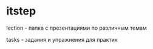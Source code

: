 # itstep
lection - папка с презентациями по различным темам

tasks - задания и упражнения для практик 